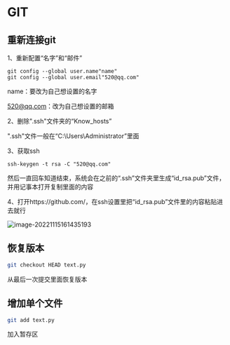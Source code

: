 # GIT

## 重新连接git

1、重新配置“名字”和“邮件”

```
git config --global user.name"name"
git config --global user.email"520@qq.com"
```

name：要改为自己想设置的名字

520@qq.com：改为自己想设置的邮箱



2、删除".ssh"文件夹的“Know_hosts”

".ssh"文件一般在“C:\Users\Administrator”里面



3、获取ssh

```
ssh-keygen -t rsa -C "520@qq.com"
```

然后一直回车知道结束，系统会在之前的“.ssh”文件夹里生成“id_rsa.pub”文件，并用记事本打开复制里面的内容



4、打开https://github.com/，在ssh设置里把“id_rsa.pub”文件里的内容粘贴进去就行

![image-20221115161435193](C:\Users\14224\AppData\Roaming\Typora\typora-user-images\image-20221115161435193.png)

## 恢复版本

```bash
git checkout HEAD text.py
```

从最后一次提交里面恢复版本



## 增加单个文件

```bash
git add text.py
```

加入暂存区